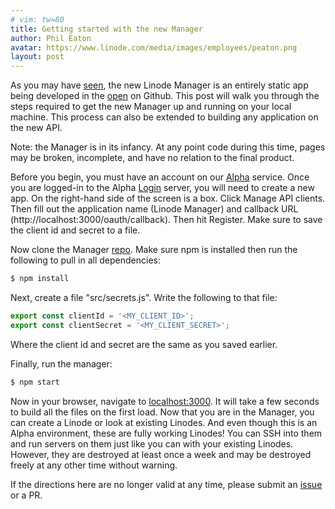 ```yaml
---
# vim: tw=80
title: Getting started with the new Manager
author: Phil Eaton
avatar: https://www.linode.com/media/images/employees/peaton.png
layout: post
---
```


As you may have [seen](https://engineering.linode.com/2016/05/16/Announcing-the-new-open-source-manager.html),
the new Linode Manager is an entirely static app being developed in the
[open](https://github.com/linode/manager) on Github. This post will walk you
through the steps required to get the new Manager up and running on your local
machine. This process can also be extended to building any application on the
new API.

Note: the Manager is in its infancy. At any point code during this time, pages
may be broken, incomplete, and have no relation to the final product.

Before you begin, you must have an account on our [Alpha](https://alpha.linode.com/)
service. Once you are logged-in to the Alpha [Login](https://login.alpha.linode.com/login)
server, you will need to create a new app. On the right-hand side of the screen
is a box. Click Manage API clients. Then fill out the application name
(Linode Manager) and callback URL (http://localhost:3000/oauth/callback). Then
hit Register. Make sure to save the client id and secret to a file.

Now clone the Manager [repo](https://github.com/linode/manager). Make sure npm is
installed then run the following to pull in all dependencies:

```bash
$ npm install
```

Next, create a file "src/secrets.js". Write the following to that file:

```javascript
export const clientId = '<MY_CLIENT_ID>';
export const clientSecret = '<MY_CLIENT_SECRET>';
```

Where the client id and secret are the same as you saved earlier.

Finally, run the manager:

```bash
$ npm start
```

Now in your browser, navigate to [localhost:3000](http://localhost:3000). It
will take a few seconds to build all the files on the first load.
Now that you are in the Manager, you can create a Linode or
look at existing Linodes. And even though this is an Alpha environment, these
are fully working Linodes! You can SSH into them and run servers on them just
like you can with your existing Linodes. However, they are destroyed at least
once a week and may be destroyed freely at any other time without warning.

If the directions here are no longer valid at any time, please submit an
[issue](https://github.com/linode/manager/issues) or a PR.